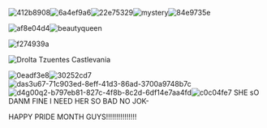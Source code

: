 
![412b8908](https://github.com/Vampxxbi/Vampxxbi/assets/153141743/28a6c94e-720e-437f-a0c7-5c1c0a2a65fe)![6a4ef9a6](https://github.com/Vampxxbi/Vampxxbi/assets/153141743/37802571-86b0-48d3-a454-3a291ffc3413)![22e75329](https://github.com/Vampxxbi/Vampxxbi/assets/153141743/84983032-d61a-4297-9395-7250ca569aae)![mystery](https://github.com/Vampxxbi/Vampxxbi/assets/153141743/18669a72-7395-42ff-b5e3-1785db44e547)![84e9735e](https://github.com/Vampxxbi/Vampxxbi/assets/153141743/44b67b10-80d9-46ef-8dc4-92b2e1e3b455)



![af8e04d4](https://github.com/Vampxxbi/Vampxxbi/assets/153141743/0ed61247-5735-47ca-87cb-6db1a195b3d4)![beautyqueen](https://github.com/Vampxxbi/Vampxxbi/assets/153141743/103d3a16-1877-4dec-bfc4-5ef51df7e7fb)



![f274939a](https://github.com/Vampxxbi/Vampxxbi/assets/153141743/9384f2ab-8d95-46fa-b1b5-51c36ceb64c5)






![Drolta Tzuentes Castlevania](https://github.com/Vampxxbi/Vampxxbi/assets/153141743/f76cddea-0459-4242-9aaa-0735b78ec1d7)

![0eadf3e8](https://github.com/Vampxxbi/Vampxxbi/assets/153141743/c9ac49e2-829c-43c4-8cf6-6fe56946b625)![30252cd7](https://github.com/Vampxxbi/Vampxxbi/assets/153141743/11c70be0-5a4a-4cb5-973f-0ed65bb24ebf)![das3u67-71c903ed-8eff-41d3-86ad-3700a9748b7c](https://github.com/Vampxxbi/Vampxxbi/assets/153141743/39de7a79-af19-4d2c-86e3-f2e7f0ab79e3)![d4g00q2-b797eb81-827c-4f8b-8c2d-6df14e7aa4fd](https://github.com/Vampxxbi/Vampxxbi/assets/153141743/ce68bdd6-ad97-49a7-b564-95b6ac96ab46)![c0c04fe7](https://github.com/Vampxxbi/Vampxxbi/assets/153141743/851665cd-4186-4a02-9645-bbc70178a0c7) SHE sO DANM FINE I NEED HER SO BAD NO JOK- 

HAPPY PRIDE MONTH GUYS!!!!!!!!!!!!!!!

